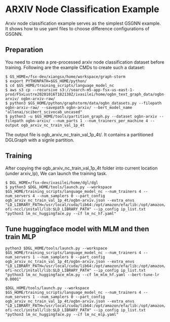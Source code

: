 # ARXIV Node Classification Example
Arxiv node classification example serves as the simplest GSGNN example. It shows how to use yaml files to choose difference configurations of GSGNN.

## Preparation
You need to create a pre-processed arxiv node classification dataset before training. Following are the example CMDs to create such a dataset:

```
$ GS_HOME=/fsx-dev/xiangsx/home/workspace/graph-storm
$ export PYTHONPATH=$GS_HOME/python/
$ cd $GS_HOME/training_scripts/language_model_nc
$ aws s3 cp --recursive s3://search-m5-app-fsx-us-east-1-prod/FSxLustre20201016T182138Z/ivasilei/home/ogbn_text_graph_data/ogbn-arxiv/ ogbn-arxiv-raw/
$ python3 $GS_HOME/python/graphstorm/data/ogbn_datasets.py --filepath ogbn-arxiv-raw/ --savepath ogbn-arxiv/ --bert_model_name "allenai/scibert_scivocab_uncased"
$ python3 -u $GS_HOME/tools/partition_graph.py --dataset ogbn-arxiv --filepath ogbn-arxiv/ --num_parts 1 --num_trainers_per_machine 4 --output ogb_arxiv_nc_train_val_1p_4t
```

The output file is ogb_arxiv_nc_train_val_1p_4t/. It contains a partitioned DGLGraph with a signle partition.

## Training
After copying the ogb_arxiv_nc_train_val_1p_4t folder into current location (under arxiv_lp), We can launch the training task.

```
$ DGL_HOME=/fsx-dev/ivasilei/home/dgl/dgl
$ python3 $DGL_HOME/tools/launch.py --workspace $GS_HOME/training_scripts/language_model_nc --num_trainers 4 --num_servers 4 --num_samplers 0 --part_config ogb_arxiv_nc_train_val_1p_4t/ogbn-arxiv.json --extra_envs "LD_LIBRARY_PATH=/usr/local/cuda/lib64:/opt/amazon/efa/lib:/opt/amazon/openmpi/lib:/home/deepspeed/aws-ofi-nccl/install/lib:$LD_LIBRARY_PATH" --ip_config ip_list.txt "python3 lm_nc_huggingface.py --cf lm_nc_hf.yaml"

```

## Tune huggingface model with MLM and then train MLP
```
python3 $DGL_HOME/tools/launch.py --workspace $GS_HOME/training_scripts/language_model_nc --num_trainers 4 --num_servers 1 --num_samplers 0 --part_config ogb_arxiv_nc_train_val_1p_4t/ogbn-arxiv.json --extra_envs "LD_LIBRARY_PATH=/usr/local/cuda/lib64:/opt/amazon/efa/lib:/opt/amazon/openmpi/lib:/home/deepspeed/aws-ofi-nccl/install/lib:$LD_LIBRARY_PATH" --ip_config ip_list.txt "python3 lm_nc_huggingface_mlm.py --cf lm_mlm_hf.yaml --bert-tune-lr 0.0001"
```

```
$DGL_HOME/tools/launch.py --workspace $GS_HOME/training_scripts/language_model_nc --num_trainers 4 --num_servers 1 --num_samplers 0 --part_config ogb_arxiv_nc_train_val_1p_4t/ogbn-arxiv.json --extra_envs "LD_LIBRARY_PATH=/usr/local/cuda/lib64:/opt/amazon/efa/lib:/opt/amazon/openmpi/lib:/home/deepspeed/aws-ofi-nccl/install/lib:$LD_LIBRARY_PATH" --ip_config ip_list.txt "python3 lm_nc_huggingface.py --cf lm_nc_mlp.yaml"
```

